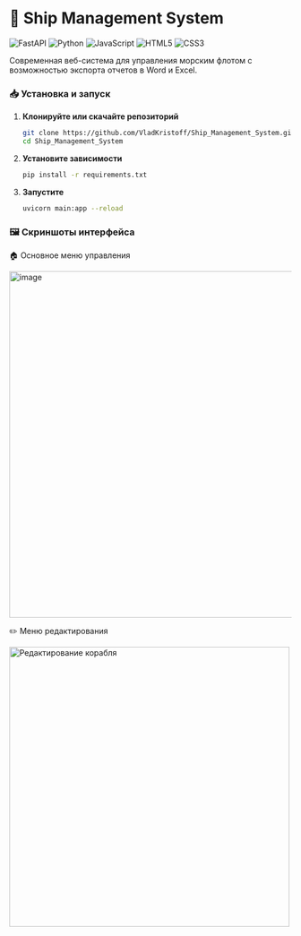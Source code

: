 # 🚢 Ship Management System

![FastAPI](https://img.shields.io/badge/FastAPI-005571?style=for-the-badge&logo=fastapi)
![Python](https://img.shields.io/badge/Python-3776AB?style=for-the-badge&logo=python&logoColor=white)
![JavaScript](https://img.shields.io/badge/JavaScript-F7DF1E?style=for-the-badge&logo=javascript&logoColor=black)
![HTML5](https://img.shields.io/badge/HTML5-E34F26?style=for-the-badge&logo=html5&logoColor=white)
![CSS3](https://img.shields.io/badge/CSS3-1572B6?style=for-the-badge&logo=css3&logoColor=white)

Современная веб-система для управления морским флотом с возможностью экспорта отчетов в Word и Excel.

### 📥 Установка и запуск

1. **Клонируйте или скачайте репозиторий**
   ```bash
   git clone https://github.com/VladKristoff/Ship_Management_System.git
   cd Ship_Management_System

2. **Установите зависимости**
   ```bash
   pip install -r requirements.txt

3. **Запустите**
   ```bash
   uvicorn main:app --reload

### 🖼️ Скриншоты интерфейса
🏠 Основное меню управления

<img width="765" height="619" alt="image" src="https://github.com/user-attachments/assets/5bb1366b-d325-4b61-ab69-95f9017694a4" />

✏️ Меню редактирования

<img width="500" alt="Редактирование корабля" src="https://github.com/user-attachments/assets/9e54ce02-457a-43d5-880e-e76474a14893" />
